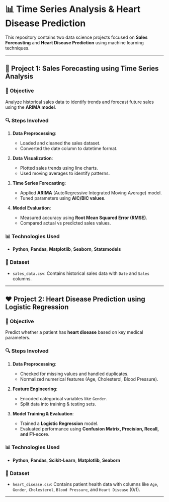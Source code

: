 # 📊 Time Series Analysis & Heart Disease Prediction

This repository contains two data science projects focused on **Sales Forecasting** and **Heart Disease Prediction** using machine learning techniques.

---

## 🚀 Project 1: Sales Forecasting using Time Series Analysis

### 📌 Objective  
Analyze historical sales data to identify trends and forecast future sales using the **ARIMA model**.

### 🔍 Steps Involved  
1. **Data Preprocessing**:  
   - Loaded and cleaned the sales dataset.  
   - Converted the date column to datetime format.  

2. **Data Visualization**:  
   - Plotted sales trends using line charts.  
   - Used moving averages to identify patterns.  

3. **Time Series Forecasting**:  
   - Applied **ARIMA** (AutoRegressive Integrated Moving Average) model.  
   - Tuned parameters using **AIC/BIC values**.  

4. **Model Evaluation**:  
   - Measured accuracy using **Root Mean Squared Error (RMSE)**.  
   - Compared actual vs predicted sales values.  

### 📊 Technologies Used  
- **Python**, **Pandas**, **Matplotlib**, **Seaborn**, **Statsmodels**  

### 📁 Dataset  
- `sales_data.csv`: Contains historical sales data with `Date` and `Sales` columns.  

---

## ❤️ Project 2: Heart Disease Prediction using Logistic Regression

### 📌 Objective  
Predict whether a patient has **heart disease** based on key medical parameters.  

### 🔍 Steps Involved  
1. **Data Preprocessing**:  
   - Checked for missing values and handled duplicates.  
   - Normalized numerical features (Age, Cholesterol, Blood Pressure).  

2. **Feature Engineering**:  
   - Encoded categorical variables like `Gender`.  
   - Split data into training & testing sets.  

3. **Model Training & Evaluation**:  
   - Trained a **Logistic Regression** model.  
   - Evaluated performance using **Confusion Matrix, Precision, Recall, and F1-score**.  

### 📊 Technologies Used  
- **Python**, **Pandas**, **Scikit-Learn**, **Matplotlib**, **Seaborn**  

### 📁 Dataset  
- `heart_disease.csv`: Contains patient health data with columns like `Age`, `Gender`, `Cholesterol`, `Blood Pressure`, and `Heart Disease` (0/1).  

---

